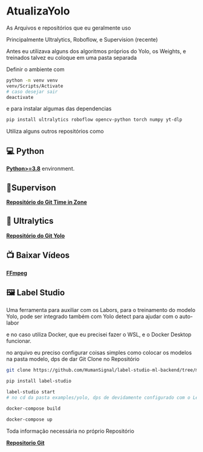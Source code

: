 # AtualizaYolo
As Arquivos e repositórios que eu geralmente uso

Principalmente Ultralytics, Roboflow, e Supervision (recente)

Antes eu utilizava alguns dos algoritmos próprios do Yolo, os Weights, e treinados talvez eu coloque em uma pasta separada

Definir o ambiente com

```bash
python -m venv venv
venv/Scripts/Activate
# caso desejar sair
deactivate
```

e para instalar algumas das dependencias 
```bash
pip install ultralytics roboflow opencv-python torch numpy yt-dlp
```
Utiliza alguns outros repositórios como 
## 💻 Python

[**Python>=3.8**](https://www.python.org/) environment.

## 👀Supervison

[**Repositório do Git Time in Zone**](https://github.com/roboflow/supervision/tree/develop/examples/time_in_zone)

## 📅 Ultralytics

[**Repositório do Git Yolo**](https://github.com/ultralytics/ultralytics)

## 📺 Baixar Vídeos

[**FFmpeg**](https://github.com/GyanD/codexffmpeg/releases/tag/2025-05-26-git-43a69886b2)

## 🖼️ Label Studio
Uma ferramenta para auxiliar com os Labors, para o treinamento do modelo Yolo, pode ser integrado também com Yolo detect para ajudar com o auto-labor

e no caso utiliza Docker, que eu precisei fazer o WSL, e o Docker Desktop funcionar.

no arquivo eu preciso configurar coisas simples como colocar os modelos na pasta modelo, dps de dar Git Clone no Repositório

```bash
git clone https://github.com/HumanSignal/label-studio-ml-backend/tree/master

pip install label-studio

label-studio start
# no cd da pasta examples/yolo, dps de devidamente configurado com o Legacy Token

docker-compose build

docker-compose up
```
Toda informação necessária no próprio Repositório

[**Repositorio Git**](https://github.com/HumanSignal/label-studio-ml-backend/blob/master/label_studio_ml/examples/yolo/README.md)

